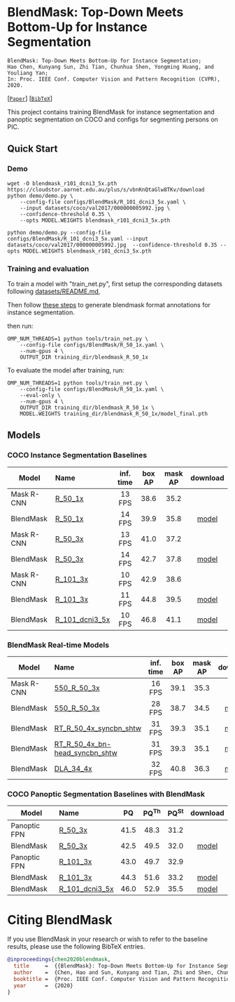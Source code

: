 
# BlendMask: Top-Down Meets Bottom-Up for Instance Segmentation

    BlendMask: Top-Down Meets Bottom-Up for Instance Segmentation;
    Hao Chen, Kunyang Sun, Zhi Tian, Chunhua Shen, Yongming Huang, and Youliang Yan;
    In: Proc. IEEE Conf. Computer Vision and Pattern Recognition (CVPR), 2020.

[[`Paper`](https://arxiv.org/abs/2001.00309)] [[`BibTeX`](#citing-blendmask)]

This project contains training BlendMask for instance segmentation and panoptic segmentation on COCO and configs for segmenting persons on PIC.

## Quick Start

### Demo

```
wget -O blendmask_r101_dcni3_5x.pth https://cloudstor.aarnet.edu.au/plus/s/vbnKnQtaGlw8TKv/download
python demo/demo.py \
    --config-file configs/BlendMask/R_101_dcni3_5x.yaml \
    --input datasets/coco/val2017/000000005992.jpg \
    --confidence-threshold 0.35 \
    --opts MODEL.WEIGHTS blendmask_r101_dcni3_5x.pth
```
```
python demo/demo.py --config-file configs/BlendMask/R_101_dcni3_5x.yaml --input datasets/coco/val2017/000000005992.jpg  --confidence-threshold 0.35 --opts MODEL.WEIGHTS blendmask_r101_dcni3_5x.pth

```

### Training and evaluation

To train a model with "train_net.py", first
setup the corresponding datasets following
[datasets/README.md](https://github.com/facebookresearch/detectron2/blob/master/datasets/README.md),

Then follow [these steps](https://github.com/aim-uofa/AdelaiDet/blob/master/datasets/README.md#blendmask-instance-detection) to generate blendmask format annotations for instance segmentation.

then run:

```
OMP_NUM_THREADS=1 python tools/train_net.py \
    --config-file configs/BlendMask/R_50_1x.yaml \
    --num-gpus 4 \
    OUTPUT_DIR training_dir/blendmask_R_50_1x
```
To evaluate the model after training, run:

```
OMP_NUM_THREADS=1 python tools/train_net.py \
    --config-file configs/BlendMask/R_50_1x.yaml \
    --eval-only \
    --num-gpus 4 \
    OUTPUT_DIR training_dir/blendmask_R_50_1x \
    MODEL.WEIGHTS training_dir/blendmask_R_50_1x/model_final.pth
```

## Models
### COCO Instance Segmentation Baselines

Model | Name | inf. time | box AP | mask AP | download
--- |:---|:---:|:---:|:---:|:--:|
Mask R-CNN |[R_50_1x](https://github.com/facebookresearch/detectron2/blob/master/configs/COCO-InstanceSegmentation/mask_rcnn_R_50_FPN_1x.yaml) | 13 FPS | 38.6 | 35.2 |
BlendMask |[R_50_1x](R_50_1x.yaml) | 14 FPS | 39.9 | 35.8 | [model](https://cloudstor.aarnet.edu.au/plus/s/zoxXPnr6Hw3OJgK/download)
Mask R-CNN |[R_50_3x](https://github.com/facebookresearch/detectron2/blob/master/configs/COCO-InstanceSegmentation/mask_rcnn_R_50_FPN_3x.yaml) | 13 FPS | 41.0 | 37.2 | 
BlendMask |[R_50_3x](R_50_3x.yaml) | 14 FPS | 42.7 | 37.8 | [model](https://cloudstor.aarnet.edu.au/plus/s/ZnaInHFEKst6mvg/download)
Mask R-CNN |[R_101_3x](https://github.com/facebookresearch/detectron2/blob/master/configs/COCO-InstanceSegmentation/mask_rcnn_R_101_FPN_3x.yaml) | 10 FPS | 42.9 | 38.6 |
BlendMask |[R_101_3x](R_101_3x.yaml) | 11 FPS | 44.8 | 39.5 | [model](https://cloudstor.aarnet.edu.au/plus/s/e4fXrliAcMtyEBy/download)
BlendMask |[R_101_dcni3_5x](R_101_dcni3_5x.yaml) | 10 FPS | 46.8 | 41.1 | [model](https://cloudstor.aarnet.edu.au/plus/s/vbnKnQtaGlw8TKv/download)

### BlendMask Real-time Models

Model | Name | inf. time | box AP | mask AP | download
--- |:---|:---:|:---:|:---:|:---:
Mask R-CNN |[550_R_50_3x](../RCNN/550_R_50_FPN_3x.yaml) | 16 FPS | 39.1 | 35.3 |
BlendMask |[550_R_50_3x](550_R_50_3x.yaml) | 28 FPS | 38.7 | 34.5 | [model](https://cloudstor.aarnet.edu.au/plus/s/R3Qintf7N8UCiIt/download)
BlendMask |[RT_R_50_4x_syncbn_shtw](RT_R_50_4x_syncbn_shtw.yaml) | 31 FPS | 39.3 | 35.1 | [model](https://cloudstor.aarnet.edu.au/plus/s/iNAQQmfOJlTaBRk/download)
BlendMask |[RT_R_50_4x_bn-head_syncbn_shtw](RT_R_50_4x_bn-head_syncbn_shtw.yaml) | 31 FPS | 39.3 | 35.1 | [model](https://cloudstor.aarnet.edu.au/plus/s/hI15l4ChWFqWvHp/download)
BlendMask |[DLA_34_4x](DLA_34_syncbn_4x.yaml) | 32 FPS | 40.8 | 36.3 | [model](https://cloudstor.aarnet.edu.au/plus/s/JO2xPUGMSbUkKFZ/download)

### COCO Panoptic Segmentation Baselines with BlendMask
Model | Name | PQ | PQ<sup>Th</sup> | PQ<sup>St</sup> | download
--- |:---|:---:|:---:|:---:|:---:
Panoptic FPN |[R_50_3x](https://github.com/facebookresearch/detectron2/blob/master/configs/COCO-PanopticSegmentation/panoptic_fpn_R_50_3x.yaml) | 41.5 | 48.3 | 31.2 | 
BlendMask |[R_50_3x](Panoptic/R_50_3x.yaml) | 42.5 | 49.5 | 32.0 | [model](https://cloudstor.aarnet.edu.au/plus/s/oDgi0826JOJXCr5/download)
Panoptic FPN |[R_101_3x](https://github.com/facebookresearch/detectron2/blob/master/configs/COCO-InstanceSegmentation/panoptic_fpn_R_101_3x.yaml) | 43.0 | 49.7 | 32.9 |
BlendMask |[R_101_3x](Panoptic/R_101_3x.yaml) | 44.3 | 51.6 | 33.2 | [model](https://cloudstor.aarnet.edu.au/plus/s/u6gZwj06MWDEkYe/download)
BlendMask |[R_101_dcni3_5x](Panoptic/R_101_dcni3_5x.yaml) | 46.0 | 52.9 | 35.5 | [model](https://cloudstor.aarnet.edu.au/plus/s/Jwp41WEzDdrhWsN/download)

# Citing BlendMask
If you use BlendMask in your research or wish to refer to the baseline results, please use the following BibTeX entries.
```BibTeX
@inproceedings{chen2020blendmask,
  title     =  {{BlendMask}: Top-Down Meets Bottom-Up for Instance Segmentation},
  author    =  {Chen, Hao and Sun, Kunyang and Tian, Zhi and Shen, Chunhua and Huang, Yongming and Yan, Youliang},
  booktitle =  {Proc. IEEE Conf. Computer Vision and Pattern Recognition (CVPR)},
  year      =  {2020}
}
```
